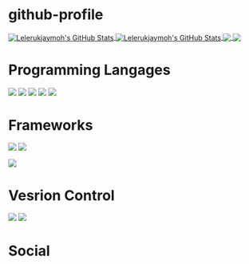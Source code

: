 # github-profile

<a href="https://github.com/lelerukjaymoh">
<img align="center" src="https://github-readme-stats.vercel.app/api/top-langs/?username=lelerukjaymoh&count_private=true&langs_count=4&show_icons=true&theme=tokyonight" alt="Lelerukjaymoh's GitHub Stats"/>
</a>
<a href="https://github.com/lelerukjaymoh">
<img align="center" src="https://github-readme-stats.vercel.app/api?username=lelerukjaymoh&show_icons=true&line_height=30&count_private=true&theme=radical" alt="Lelerukjaymoh's GitHub Stats" />
</a>

<a href="https://github.com/lelerukjaymoh/django-startproject">
<img align="center" src="https://github-readme-stats.vercel.app/api/pin/?username=lelerukjaymoh&repo=django-startproject&theme=algolia" />
</a>


<a href="https://github.com/lelerukjaymoh/telepay">
<img align="center" src="https://github-readme-stats.vercel.app/api/pin/?username=lelerukjaymoh&repo=telepay&theme=algolia" />
</a>

# Programming Langages

<img src="https://img.shields.io/badge/python%20-%2314354C.svg?&style=for-the-badge&logo=python&logoColor=white"/>
<img src="https://img.shields.io/badge/javascript%20-%23323330.svg?&style=for-the-badge&logo=javascript&logoColor=%23F7DF1E"/>
<img src="https://img.shields.io/badge/html5%20-%23E34F26.svg?&style=for-the-badge&logo=html5&logoColor=white"/>
<img src="https://img.shields.io/badge/css3%20-%231572B6.svg?&style=for-the-badge&logo=css3&logoColor=white"/>
<img src="https://img.shields.io/badge/php-%23777BB4.svg?&style=for-the-badge&logo=php&logoColor=white"/>


# Frameworks
<img src="https://img.shields.io/badge/django%20-%23092E20.svg?&style=for-the-badge&logo=django&logoColor=white"/>      <img src="https://img.shields.io/badge/bootstrap%20-%23563D7C.svg?&style=for-the-badge&logo=bootstrap&logoColor=white"/>

<img src="https://img.shields.io/badge/jquery%20-%230769AD.svg?&style=for-the-badge&logo=jquery&logoColor=white"/>

# Vesrion Control
<img src="https://img.shields.io/badge/git%20-%23F05033.svg?&style=for-the-badge&logo=git&logoColor=white"/>
<img src="https://img.shields.io/badge/github%20-%23121011.svg?&style=for-the-badge&logo=github&logoColor=white"/>

# Social
